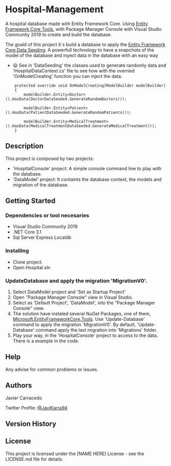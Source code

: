 #  Hospital-Management


A hospital database made with Entity Framework Core. 
Using [Entity Framework Core Tools](https://docs.microsoft.com/en-us/ef/core/cli/powershell), with Package Manager Console with Visual Studio Community 2019 to create and build the database.

The goald of this project it´s build a database to apply the [Entity Framework Core Data Seeding](https://docs.microsoft.com/es-es/ef/core/modeling/data-seeding). A powerfull technology to have a snapchots of the model of the database and inyect data in the database with an easy way
- 😃 See in 'DataSeeding' the classes used to generate randomly data and 'HospitalDataContext.cs' file to see how with the overried 'OnModelCreating' function you can inject the data.
```
    protected override void OnModelCreating(ModelBuilder modelBuilder)
    {
        modelBuilder.Entity<Doctor>().HasData(DoctorDataSeeded.GenerateRandomDoctors());

        modelBuilder.Entity<Patient>().HasData(PatientDataSeeded.GenerateRandomPatients());

        modelBuilder.Entity<MedicalTreatment>().HasData(MedicalTreatmentDataSeeded.GenerateMedicalTreatment());
    }
```
## Description

This project is composed by two projects:

 - 'HospitalConsole' project: A simple console command line to play with the database.
 - 'DataModel' project: It containts the database context, the models and migration of the database.

## Getting Started

### Dependencies or tool necesaries

* Visual Studio Community 2019
* .NET Core 3.1
* Sql Server Express Localdb

### Installing

* Clone project.
* Open Hospital.sln


### UpdateDatabase and apply the migration 'MigrationV0'.

1. Select DataModel project and 'Set as Startup Project'
2. Open "Package Manager Console" view in Visual Studio.
3. Select as 'Default Project', 'DataModel', into the "Package Manager Console" view.
4. The solution have instaled several NuGet Packages, one of them, [Microsoft.EntityFrameworkCore.Tools](https://www.nuget.org/packages/Microsoft.EntityFrameworkCore.Tools). Use 'Update-Database' command to apply the migration 'MigrationV0'. By default, 'Update-Database' command apply the last migration into 'Migrations' folder.
5. Play your way, in the 'HospitalConsole' project to access to the data. There is a example in the code.

## Help

Any advise for common problems or issues.


## Authors

Javier Carracedo 

Twitter Profile: [@JaviKarra94](https://twitter.com/JaviKarra94)

## Version History


## License

This project is licensed under the [NAME HERE] License - see the LICENSE.md file for details.
